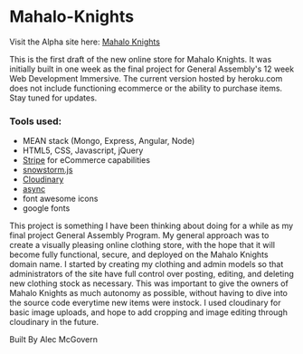 # Mahalo-Knights
Visit the Alpha site here: [Mahalo Knights]

This is the first draft of the new online store for Mahalo Knights.  It was initially built in one week as the final project for General Assembly's 12 week Web Development Immersive.  The current version hosted by heroku.com does not include functioning ecommerce or the ability to purchase items.  Stay tuned for updates.

### Tools used:
* MEAN stack (Mongo, Express, Angular, Node)
* HTML5, CSS, Javascript, jQuery
* [Stripe] for eCommerce capabilities
* [snowstorm.js]
* [Cloudinary]
* [async]
* font awesome icons
* google fonts


This project is something I have been thinking about doing for a while as my final project General Assembly Program.  My general approach was to create a visually pleasing online clothing store, with the hope that it will become fully functional, secure, and deployed on the Mahalo Knights domain name.  I started by creating my clothing and admin models so that administrators of the site have full control over posting, editing, and deleting new clothing stock as necessary.  This was important to give the owners of Mahalo Knights as much autonomy as possible, without having to dive into the source code everytime new items were instock.  I used cloudinary for basic image uploads, and hope to add cropping and image editing through cloudinary in the future.






Built By Alec McGovern

[async]: <https://github.com/caolan/async>
[Cloudinary]: <http://cloudinary.com/>
[snowstorm.js]: <http://www.schillmania.com/projects/snowstorm/>
[Stripe]: <https://stripe.com/>
[Mahalo Knights]: <http://mahaloknights.herokuapp.com/clothing>